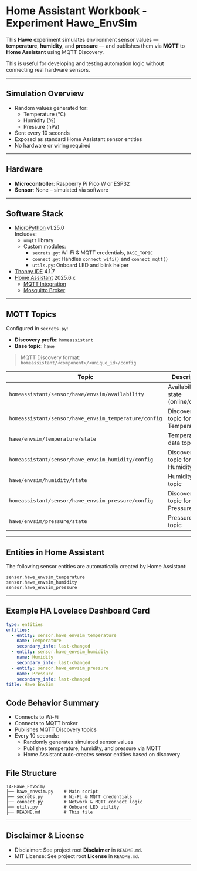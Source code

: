 # Home Assistant Workbook - Experiment Hawe_EnvSim

This **Hawe** experiment simulates environment sensor values — **temperature**, **humidity**, and **pressure** — and publishes them via **MQTT** to **Home Assistant** using MQTT Discovery.

This is useful for developing and testing automation logic without connecting real hardware sensors.

---

## Simulation Overview

- Random values generated for:
  - Temperature (°C)
  - Humidity (%)
  - Pressure (hPa)
- Sent every 10 seconds
- Exposed as standard Home Assistant sensor entities
- No hardware or wiring required

---

## Hardware

- **Microcontroller**: Raspberry Pi Pico W or ESP32
- **Sensor**: None – simulated via software

---

## Software Stack

- [MicroPython](https://micropython.org) v1.25.0  
  Includes:
  - `umqtt` library
  - Custom modules:
    - `secrets.py`: Wi-Fi & MQTT credentials, `BASE_TOPIC`
    - `connect.py`: Handles `connect_wifi()` and `connect_mqtt()`
    - `utils.py`: Onboard LED and blink helper
- [Thonny IDE](https://thonny.org) 4.1.7
- [Home Assistant](https://www.home-assistant.io) 2025.6.x
  - [MQTT Integration](https://www.home-assistant.io/integrations/mqtt)
  - [Mosquitto Broker](https://mosquitto.org/)

---

## MQTT Topics

Configured in `secrets.py`:

- **Discovery prefix**: `homeassistant`
- **Base topic**: `hawe`

> MQTT Discovery format:  
> `homeassistant/<component>/<unique_id>/config`

| Topic                                                  | Description                                      |
|--------------------------------------------------------|--------------------------------------------------|
| `homeassistant/sensor/hawe/envsim/availability`        | Availability state (online/offline)              |
| `homeassistant/sensor/hawe_envsim_temperature/config`  | Discovery topic for Temperature                  |
| `hawe/envsim/temperature/state`                        | Temperature data topic                           |
| `homeassistant/sensor/hawe_envsim_humidity/config`     | Discovery topic for Humidity                     |
| `hawe/envsim/humidity/state`                           | Humidity data topic                              |
| `homeassistant/sensor/hawe_envsim_pressure/config`     | Discovery topic for Pressure                     |
| `hawe/envsim/pressure/state`                           | Pressure data topic                              |

---

## Entities in Home Assistant

The following sensor entities are automatically created by Home Assistant:

```
sensor.hawe_envsim_temperature
sensor.hawe_envsim_humidity
sensor.hawe_envsim_pressure
```
---

## Example HA Lovelace Dashboard Card

```yaml
type: entities
entities:
  - entity: sensor.hawe_envsim_temperature
    name: Temperature
    secondary_info: last-changed
  - entity: sensor.hawe_envsim_humidity
    name: Humidity
    secondary_info: last-changed
  - entity: sensor.hawe_envsim_pressure
    name: Pressure
    secondary_info: last-changed
title: Hawe EnvSim
```

## Code Behavior Summary
- Connects to Wi-Fi
- Connects to MQTT broker
- Publishes MQTT Discovery topics
- Every 10 seconds:
	- Randomly generates simulated sensor values
	- Publishes temperature, humidity, and pressure via MQTT
    - Home Assistant auto-creates sensor entities based on discovery

## File Structure
```
14-Hawe_EnvSim/
├── hawe_envsim.py    # Main script
├── secrets.py        # Wi-Fi & MQTT credentials
├── connect.py        # Network & MQTT connect logic
├── utils.py          # Onboard LED utility
├── README.md         # This file
```

---

## Disclaimer & License

- Disclaimer: See project root **Disclaimer** in `README.md`.
- MIT License: See project root **License** in `README.md`.

---
